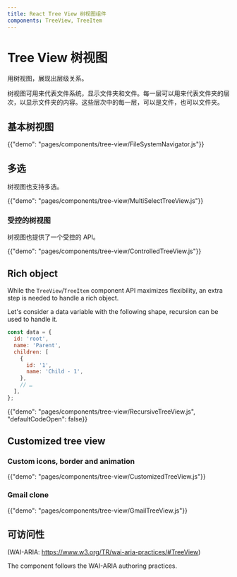 ```yaml
---
title: React Tree View 树视图组件
components: TreeView, TreeItem
---
```


# Tree View 树视图

<p class="description">用树视图，展现出层级关系。</p>

树视图可用来代表文件系统，显示文件夹和文件。每一层可以用来代表文件夹的层次，以显示文件夹的内容。这些层次中的每一层，可以是文件，也可以文件夹。

## 基本树视图

{{"demo": "pages/components/tree-view/FileSystemNavigator.js"}}

## 多选

树视图也支持多选。

{{"demo": "pages/components/tree-view/MultiSelectTreeView.js"}}

### 受控的树视图

树视图也提供了一个受控的 API。

{{"demo": "pages/components/tree-view/ControlledTreeView.js"}}

## Rich object

While the `TreeView`/`TreeItem` component API maximizes flexibility, an extra step is needed to handle a rich object.

Let's consider a data variable with the following shape, recursion can be used to handle it.

```js
const data = {
  id: 'root',
  name: 'Parent',
  children: [
    {
      id: '1',
      name: 'Child - 1',
    },
    // …
  ],
};
```

{{"demo": "pages/components/tree-view/RecursiveTreeView.js", "defaultCodeOpen": false}}

## Customized tree view

### Custom icons, border and animation

{{"demo": "pages/components/tree-view/CustomizedTreeView.js"}}

### Gmail clone

{{"demo": "pages/components/tree-view/GmailTreeView.js"}}

## 可访问性

(WAI-ARIA: https://www.w3.org/TR/wai-aria-practices/#TreeView)

The component follows the WAI-ARIA authoring practices.
